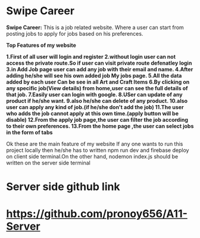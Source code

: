 # Swipe Career
**Swipe Career:**
This is a job related website.  Where a user can start from posting jobs to apply for jobs based on his preferences.

**Top Features of my website**

**1.First of all user will login and register
2.without login user can not access the private route.So if user can visit private route defenatley login
3.in Add Job page user can add any job with their email and name.
4.After adding he/she will see his own added job My jobs page.
5.All the data added by each user Can be see in all Art and Craft Items
6.By clicking on any specific job(View details) from home,user can see the full details of that job.
7.Easily user can login with google.
8.USer can update of any product if he/she want.
9.also he/she can delete of any product.
10.also user can apply any kind of job.(if he/she don't add the job)
11.The user who adds the job cannot apply at this own time.(apply button will be disable)
12.From the apply job page,the user can filter the job according to their own preferences.
13.From the home page ,the user can select jobs in the form of tabs**

Ok these are the main feature of my website
If any one wants to run this project locally then he/she has to written npm run dev and firebase deploy on client side terminal.On the other hand, nodemon index.js should be written on the server side terminal
# Server side github link
# https://github.com/pronoy656/A11-Server

